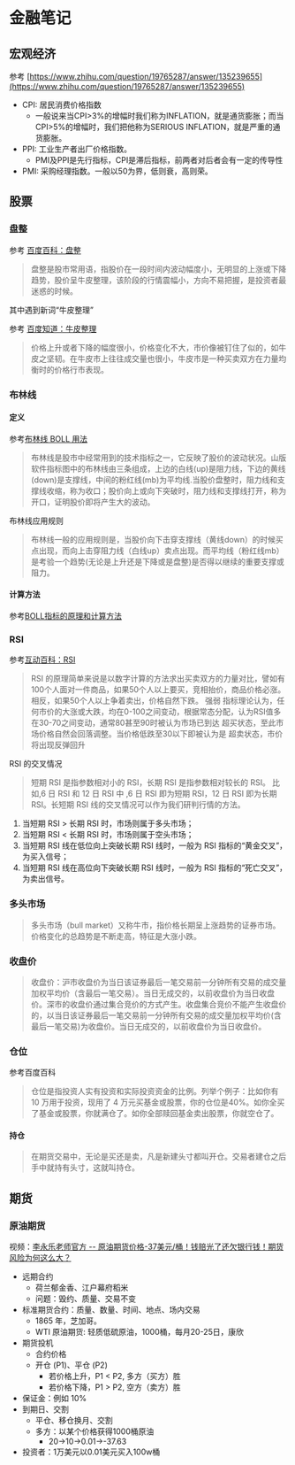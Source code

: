 # 金融笔记

## 宏观经济

参考 [https://www.zhihu.com/question/19765287/answer/135239655](https://www.zhihu.com/question/19765287/answer/135239655)

- CPI: 居民消费价格指数
  - 一般说来当CPI>3%的增幅时我们称为INFLATION，就是通货膨胀；而当CPI>5%的增幅时，我们把他称为SERIOUS INFLATION，就是严重的通货膨胀。
- PPI: 工业生产者出厂价格指数。
  - PMI及PPI是先行指标，CPI是滞后指标，前两者对后者会有一定的传导性
- PMI: 采购经理指数。一般以50为界，低则衰，高则荣。



## 股票

### 盘整

参考 [百度百科：盘整](https://baike.baidu.com/item/%E7%9B%98%E6%95%B4)

> 盘整是股市常用语，指股价在一段时间内波动幅度小，无明显的上涨或下降趋势，股价呈牛皮整理，该阶段的行情震幅小，方向不易把握，是投资者最迷惑的时候。

其中遇到新词“牛皮整理”

参考 [百度知道：牛皮整理](https://zhidao.baidu.com/question/515747206.html)

> 价格上升或者下降的幅度很小，价格变化不大，市价像被钉住了似的，如牛皮之坚韧。在牛皮市上往往成交量也很小，牛皮市是一种买卖双方在力量均衡时的价格行市表现。

### 布林线

#### 定义

参考[布林线 BOLL 用法](http://blog.sina.com.cn/s/blog_5edc0f940100dxy1.html)

> 布林线是股市中经常用到的技术指标之一，它反映了股价的波动状况。山版软件指标图中的布林线由三条组成，上边的白线(up)是阻力线，下边的黄线(down)是支撑线，中间的粉红线(mb)为平均线.当股价盘整时，阻力线和支撑线收缩，称为收口；股价向上或向下突破时，阻力线和支撑线打开，称为开口，证明股价即将产生大的波动。

布林线应用规则

> 布林线一般的应用规则是，当股价向下击穿支撑线（黄线down）的时候买点出现，而向上击穿阻力线（白线up）卖点出现。而平均线（粉红线mb）是考验一个趋势(无论是上升还是下降或是盘整)是否得以继续的重要支撑或阻力。

#### 计算方法

参考[BOLL指标的原理和计算方法](http://www.zcaijing.com/bollzhibiao/2878.html)

### RSI

参考[互动百科：RSI](http://www.baike.com/wiki/RSI)

> RSI 的原理简单来说是以数字计算的方法求出买卖双方的力量对比，譬如有100个人面对一件商品，如果50个人以上要买，竞相抬价，商品价格必涨。相反，如果50个人以上争着卖出，价格自然下跌。
强弱 指标理论认为，任何市价的大涨或大跌，均在0-100之间变动，根据常态分配，认为RSI值多在30-70之间变动，通常80甚至90时被认为市场已到达 超买状态，至此市场价格自然会回落调整。当价格低跌至30以下即被认为是 超卖状态，市价将出现反弹回升

RSI 的交叉情况

> 短期 RSI 是指参数相对小的 RSI，长期 RSI 是指参数相对较长的 RSI。 比如,6 日 RSI 和 12 日 RSI 中 ,6 日 RSI 即为短期 RSI，12 日 RSI 即为长期 RSI。长短期 RSI 线的交叉情况可以作为我们研判行情的方法。

1. 当短期 RSI > 长期 RSI 时，市场则属于多头市场；
2. 当短期 RSI < 长期 RSI 时，市场则属于空头市场；
3. 当短期 RSI 线在低位向上突破长期 RSI 线时，一般为 RSI 指标的“黄金交叉”，为买入信号；
4. 当短期 RSI 线在高位向下突破长期 RSI 线时，一般为 RSI 指标的“死亡交叉”，为卖出信号。

### 多头市场

> 多头市场（bull market）又称牛市，指价格长期呈上涨趋势的证券市场。价格变化的总趋势是不断走高，特征是大涨小跌。

### 收盘价

> 收盘价：沪市收盘价为当日该证券最后一笔交易前一分钟所有交易的成交量加权平均价（含最后一笔交易）。当日无成交的，以前收盘价为当日收盘价。深市的收盘价通过集合竞价的方式产生。收盘集合竞价不能产生收盘价的，以当日该证券最后一笔交易前一分钟所有交易的成交量加权平均价(含最后一笔交易)为收盘价。当日无成交的，以前收盘价为当日收盘价。

### 仓位

参考百度百科

> 仓位是指投资人实有投资和实际投资资金的比例。列举个例子：比如你有 10 万用于投资，现用了 4 万元买基金或股票，你的仓位是40%。如你全买了基金或股票，你就满仓了。如你全部赎回基金卖出股票，你就空仓了。

#### 持仓

> 在期货交易中，无论是买还是卖，凡是新建头寸都叫开仓。交易者建仓之后手中就持有头寸，这就叫持仓。

## 期货

### 原油期货

视频：[李永乐老师官方 -- 原油期货价格-37美元/桶！钱赔光了还欠银行钱！期货风险为何这么大？](https://www.bilibili.com/video/BV1qi4y1t7Mg)

- 远期合约
  - 荷兰郁金香、江户幕府稻米
  - 问题：毁约、质量、交易不变
- 标准期货合约：质量、数量、时间、地点、场内交易
  - 1865 年，芝加哥。
  - WTI 原油期货: 轻质低硫原油，1000桶，每月20-25日，康欣
- 期货投机
  - 合约价格
  - 开仓 (P1)、平仓 (P2)
    - 若价格上升，P1 < P2, 多方（买方）胜
    - 若价格下降，P1 > P2, 空方（卖方）胜
- 保证金：例如 10%
- 到期日、交割
  - 平仓、移仓换月、交割
  - 多方：以某个价格获得1000桶原油
    - 20->10->0.01->-37.63
- 投资者：1万美元以0.01美元买入100w桶
